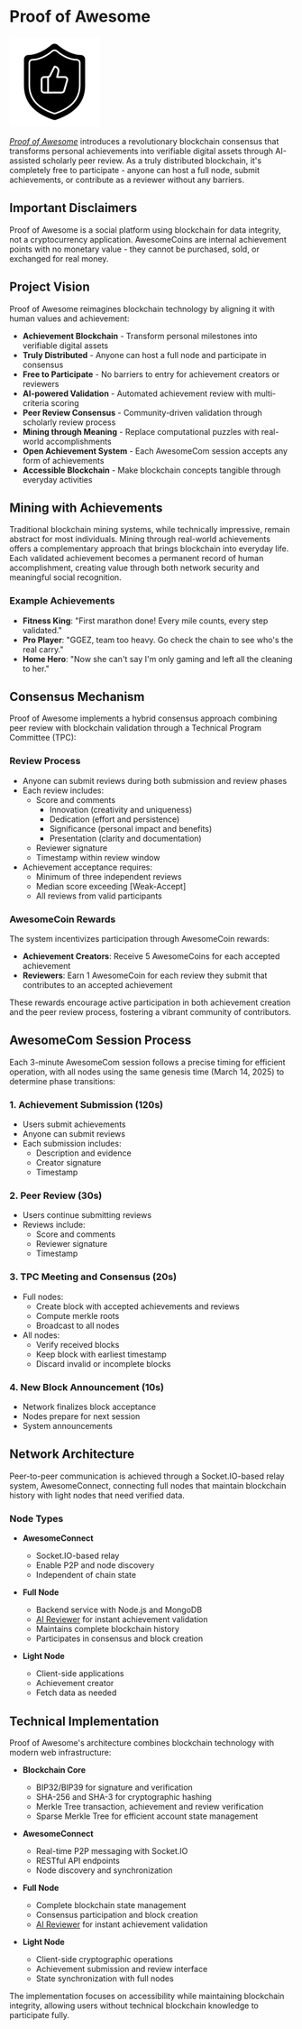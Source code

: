 # Proof of Awesome

<img src="./logo.svg">

_[Proof of Awesome](https://proof-of-awesome.app)_ introduces a revolutionary blockchain consensus that transforms personal achievements into verifiable digital assets through AI-assisted scholarly peer review. As a truly distributed blockchain, it&apos;s completely free to participate - anyone can host a full node, submit achievements, or contribute as a reviewer without any barriers.

## Important Disclaimers

Proof of Awesome is a social platform using blockchain for data integrity, not a cryptocurrency application. AwesomeCoins are internal achievement points with no monetary value - they cannot be purchased, sold, or exchanged for real money.

## Project Vision

Proof of Awesome reimagines blockchain technology by aligning it with human values and achievement:

- **Achievement Blockchain** - Transform personal milestones into verifiable digital assets
- **Truly Distributed** - Anyone can host a full node and participate in consensus
- **Free to Participate** - No barriers to entry for achievement creators or reviewers
- **AI-powered Validation** - Automated achievement review with multi-criteria scoring
- **Peer Review Consensus** - Community-driven validation through scholarly review process
- **Mining through Meaning** - Replace computational puzzles with real-world accomplishments
- **Open Achievement System** - Each AwesomeCom session accepts any form of achievements
- **Accessible Blockchain** - Make blockchain concepts tangible through everyday activities

## Mining with Achievements

Traditional blockchain mining systems, while technically impressive, remain abstract for most individuals. Mining through real-world achievements offers a complementary approach that brings blockchain into everyday life. Each validated achievement becomes a permanent record of human accomplishment, creating value through both network security and meaningful social recognition.

### Example Achievements

- **Fitness King**: "First marathon done! Every mile counts, every step validated."
- **Pro Player**: "GGEZ, team too heavy. Go check the chain to see who&apos;s the real carry."
- **Home Hero**: "Now she can&apos;t say I&apos;m only gaming and left all the cleaning to her."

## Consensus Mechanism

Proof of Awesome implements a hybrid consensus approach combining peer review with blockchain validation through a Technical Program Committee (TPC):

### Review Process

- Anyone can submit reviews during both submission and review phases
- Each review includes:
  - Score and comments
    - Innovation (creativity and uniqueness)
    - Dedication (effort and persistence)
    - Significance (personal impact and benefits)
    - Presentation (clarity and documentation)
  - Reviewer signature
  - Timestamp within review window
- Achievement acceptance requires:
  - Minimum of three independent reviews
  - Median score exceeding [Weak-Accept]
  - All reviews from valid participants

### AwesomeCoin Rewards

The system incentivizes participation through AwesomeCoin rewards:

- **Achievement Creators**: Receive 5 AwesomeCoins for each accepted achievement
- **Reviewers**: Earn 1 AwesomeCoin for each review they submit that contributes to an accepted achievement

These rewards encourage active participation in both achievement creation and the peer review process, fostering a vibrant community of contributors.

## AwesomeCom Session Process

Each 3-minute AwesomeCom session follows a precise timing for efficient operation, with all nodes using the same genesis time (March 14, 2025) to determine phase transitions:

### 1. Achievement Submission (120s)

- Users submit achievements
- Anyone can submit reviews
- Each submission includes:
  - Description and evidence
  - Creator signature
  - Timestamp

### 2. Peer Review (30s)

- Users continue submitting reviews
- Reviews include:
  - Score and comments
  - Reviewer signature
  - Timestamp

### 3. TPC Meeting and Consensus (20s)

- Full nodes:
  - Create block with accepted achievements and reviews
  - Compute merkle roots
  - Broadcast to all nodes
- All nodes:
  - Verify received blocks
  - Keep block with earliest timestamp
  - Discard invalid or incomplete blocks

### 4. New Block Announcement (10s)

- Network finalizes block acceptance
- Nodes prepare for next session
- System announcements

## Network Architecture

Peer-to-peer communication is achieved through a Socket.IO-based relay system, AwesomeConnect, connecting full nodes that maintain blockchain history with light nodes that need verified data.

### Node Types

- **AwesomeConnect**

  - Socket.IO-based relay
  - Enable P2P and node discovery
  - Independent of chain state

- **Full Node**

  - Backend service with Node.js and MongoDB
  - [AI Reviewer](./node/src/reviewer_ai.ts) for instant achievement validation
  - Maintains complete blockchain history
  - Participates in consensus and block creation

- **Light Node**
  - Client-side applications
  - Achievement creator
  - Fetch data as needed

## Technical Implementation

Proof of Awesome&apos;s architecture combines blockchain technology with modern web infrastructure:

- **Blockchain Core**

  - BIP32/BIP39 for signature and verification
  - SHA-256 and SHA-3 for cryptographic hashing
  - Merkle Tree transaction, achievement and review verification
  - Sparse Merkle Tree for efficient account state management

- **AwesomeConnect**

  - Real-time P2P messaging with Socket.IO
  - RESTful API endpoints
  - Node discovery and synchronization

- **Full Node**

  - Complete blockchain state management
  - Consensus participation and block creation
  - [AI Reviewer](./node/src/reviewer_ai.ts) for instant achievement validation

- **Light Node**
  - Client-side cryptographic operations
  - Achievement submission and review interface
  - State synchronization with full nodes

The implementation focuses on accessibility while maintaining blockchain integrity, allowing users without technical blockchain knowledge to participate fully.
